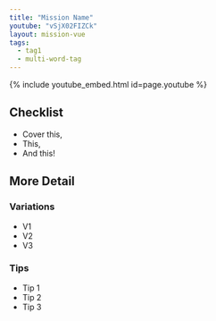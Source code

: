 ```yaml
---
title: "Mission Name"
youtube: "vSjX02FIZCk"
layout: mission-vue
tags:
  - tag1
  - multi-word-tag
---
```


{% include youtube_embed.html id=page.youtube %}

## Checklist

* Cover this,
* This,
* And this! 

## More Detail

### Variations

* V1
* V2
* V3

### Tips

* Tip 1
* Tip 2
* Tip 3
